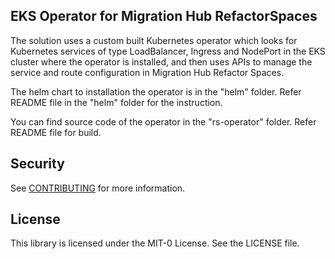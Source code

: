 ## EKS Operator for Migration Hub RefactorSpaces

The solution uses a custom built Kubernetes operator which looks for Kubernetes services of type LoadBalancer, Ingress and NodePort in the EKS cluster where the operator is installed, and then uses APIs to manage the service and route configuration in Migration Hub Refactor Spaces.

The helm chart to installation the operator is in the "helm" folder. Refer README file in the "helm" folder for the instruction.

You can find source code of the operator in the "rs-operator" folder. Refer README file for build.


## Security

See [CONTRIBUTING](CONTRIBUTING.md#security-issue-notifications) for more information.

## License

This library is licensed under the MIT-0 License. See the LICENSE file.

